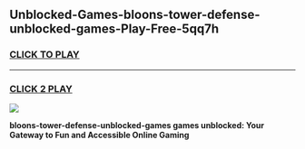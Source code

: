 
## Unblocked-Games-bloons-tower-defense-unblocked-games-Play-Free-5qq7h
<h3>
<a href="https://premium76.site?title=bloons-tower-defense-unblocked-games&ref=09A">CLICK TO PLAY</a></h3>
<hr>

<h3>
<a href="https://premium76.site?title=bloons-tower-defense-unblocked-games&ref=09A">CLICK 2 PLAY</a>
  
</h3>

<a href="https://premium76.site?title=bloons-tower-defense-unblocked-games&ref=09A"><img src="https://clearcache.store/games.png"></a>


**bloons-tower-defense-unblocked-games games unblocked: Your Gateway to Fun and Accessible Online Gaming**
